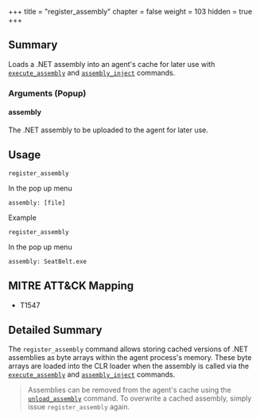 +++
title = "register_assembly"
chapter = false
weight = 103
hidden = true
+++

## Summary
Loads a .NET assembly into an agent's cache for later use with [`execute_assembly`](/agents/apollo/commands/execute_assembly/) and [`assembly_inject`](/agents/apollo/commands/assembly_inject/) commands.

### Arguments (Popup)
#### assembly
The .NET assembly to be uploaded to the agent for later use.

## Usage
```
register_assembly
```
In the pop up menu
```
assembly: [file]
```
Example
```
register_assembly
```
In the pop up menu
```
assembly: SeatBelt.exe
```


## MITRE ATT&CK Mapping

- T1547

## Detailed Summary
The `register_assembly` command allows storing cached versions of .NET assemblies as byte arrays within the agent process's memory. These byte arrays are loaded into the CLR loader when the assembly is called via the [`execute_assembly`](/agents/apollo/commands/execute_assembly/) and [`assembly_inject`](/agents/apollo/commands/assembly_inject/) commands.
> Assemblies can be removed from the agent's cache using the [`unload_assembly`](/agents/apollo/commands/unload_assembly/) command. To overwrite a cached assembly, simply issue `register_assembly` again.